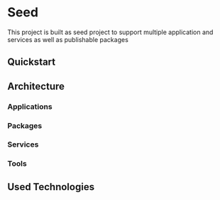 # Seed

This project is built as seed project to support multiple application and services as well as publishable packages

## Quickstart

## Architecture

### Applications

### Packages

### Services

### Tools


## Used Technologies
